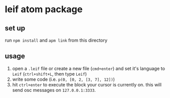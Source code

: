 # leif atom package

## set up

run `npm install` and `apm link` from this directory

## usage

1. open a `.leif` file or create a new file (`cmd+enter`) and set it's language
   to `Leif` (`ctrl+shift+L`, then type `Leif`)
2. write some code (i.e. `p(0, [0, 2, [3, 7], 12])`)
3. hit `ctrl+enter` to execute the block your cursor is currently on.
   this will send osc messages on `127.0.0.1:3333`.
